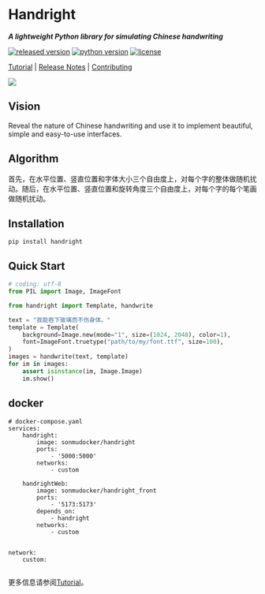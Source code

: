 # Handright
___A lightweight Python library for simulating Chinese handwriting___

[![released version](https://img.shields.io/pypi/v/Handright.svg)][pypi]
[![python version](https://img.shields.io/pypi/pyversions/Handright.svg)][pypi]
[![license](https://img.shields.io/github/license/Gsllchb/Handright.svg)][license]

[Tutorial][tutorial] |
[Release Notes][release-notes] |
[Contributing][contributing]

![](docs/images/slogan.png)

## Vision
Reveal the nature of Chinese handwriting and use it to implement beautiful, simple and easy-to-use interfaces.

## Algorithm
首先，在水平位置、竖直位置和字体大小三个自由度上，对每个字的整体做随机扰动。随后，在水平位置、竖直位置和旋转角度三个自由度上，对每个字的每个笔画做随机扰动。

## Installation
```console
pip install handright
```

## Quick Start
```python
# coding: utf-8
from PIL import Image, ImageFont

from handright import Template, handwrite

text = "我能吞下玻璃而不伤身体。"
template = Template(
    background=Image.new(mode="1", size=(1024, 2048), color=1),
    font=ImageFont.truetype("path/to/my/font.ttf", size=100),
)
images = handwrite(text, template)
for im in images:
    assert isinstance(im, Image.Image)
    im.show()

```

## docker
```
# docker-compose.yaml
services:
    handright:
        image: sonmudocker/handright
        ports:
            - '5000:5000'
        networks:
            - custom
    
    handrightWeb:
        image: sonmudocker/handright_front
        ports: 
            - '5173:5173'
        depends_on:
            - handright
        networks:
            - custom


network:
    custom:


```
更多信息请参阅[Tutorial][tutorial]。


[tutorial]: docs/tutorial.md
[PIL]: http://www.pythonware.com/products/pil/
[Pillow]: http://python-pillow.org/
[release-notes]: docs/release_notes.md
[pypi]: https://pypi.org/project/handright/
[license]: LICENSE.txt
[contributing]: .github/CONTRIBUTING.md
